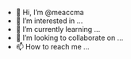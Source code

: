 - 👋 Hi, I’m @meaccma
- 👀 I’m interested in ...
- 🌱 I’m currently learning ...
- 💞️ I’m looking to collaborate on ...
- 📫 How to reach me ...

<!---
meaccma/meaccma is a ✨ special ✨ repository because its `README.md` (this file) appears on your GitHub profile.
You can click the Preview link to take a look at your changes.
--->
